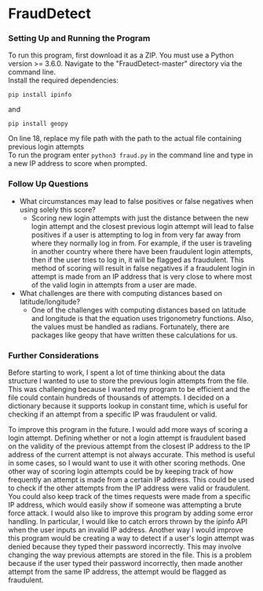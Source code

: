 # FraudDetect
### Setting Up and Running the Program
To run this program, first download it as a ZIP. You must use a Python version >= 3.6.0. Navigate to the "FraudDetect-master" directory via the command line. <br/>
Install the required dependencies:

```
pip install ipinfo
```

and 

```
pip install geopy
```
On line 18, replace my file path with the path to the actual file containing previous login attempts<br/>
To run the program enter `python3 fraud.py` in the command line and type in a new IP address to score when prompted.

### Follow Up Questions
* What circumstances may lead to false positives or false negatives when using solely this score?
  * Scoring new login attempts with just the distance between the new login attempt and the closest previous login attempt      will lead to false positives if a user is attempting to log in from very far away from where they normally log in from. For example, if the user is traveling in another country where there have been fraudulent login attempts, then if the user tries to log in, it will be flagged as fraudulent. This method of scoring will result in false negatives if a fraudulent login in attempt is made from an IP address that is very close to where most of the valid login in attempts from a user are made.
* What challenges are there with computing distances based on latitude/longitude? 
  * One of the challenges with computing distances based on latitude and longitude is that the equation uses trigonometry functions. Also, the values must be handled as radians. Fortunately, there are packages like geopy that have written these calculations for us.
  
### Further Considerations
Before starting to work, I spent a lot of time thinking about the data structure I wanted to use to store the previous login attempts from the file. This was challenging because I wanted my program to be efficient and the file could contain hundreds of thousands of attempts. I decided on a dictionary because it supports lookup in constant time, which is useful for checking if an attempt from a specific IP was fraudulent or valid.<br/>

To improve this program in the future. I would add more ways of scoring a login attempt. Defining whether or not a login attempt is fraudulent based on the validity of the previous attempt from the closest IP address to the IP address of the current attempt is not always accurate. This method is useful in some cases, so I would want to use it with other scoring methods. One other way of scoring login attempts could be by keeping track of how frequently an attempt is made from a certain IP address. This could be used to check if the other attempts from the IP address were valid or fraudulent. You could also keep track of the times requests were made from a specific IP address, which would easily show if someone was attempting a brute force attack. I would also like to improve this program by adding some error handling. In particular, I would like to  catch errors thrown by the ipinfo API when the user inputs an invalid IP address. Another way I would improve this program would be creating a way to detect if a user's login attempt was denied because they typed their password incorrectly. This may involve changing the way previous attempts are stored in the file. This is a problem because if the user typed their password incorrectly, then made another attempt from the same IP address, the attempt would be flagged as fraudulent.
